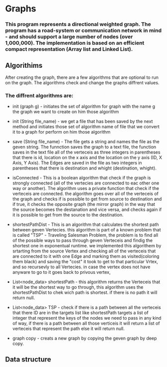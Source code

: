 # Graphs

### This program represents a directional weighted graph. The program has a road-system or communication network in mind - and should support a large number of nodes (over 1,000,000). The implementation is based on an efficient compact representation (Array list and Linked List).

## Algorithims

After creating the graph, there are a few algorithms that are optional to run on the graph. The algorithms check and change the graphs diffrent values.

### The diffrent algorithms are:

* init (graph g) - initiates the set of algorithm for graph with the name g the graph we want to create on him those algorithm 

* init (String file_name) - we get a file that has been saved by the next method and initiates those set of algorithm name of file that we convert it to a graph for perform on him those algorithm 

* save (String file_name) - The file gets a string and names the file as the geven string. The funnction saves the graph to a text file, the function saves in the text file all of the verteceis as three integers in parentheses that there is id, location on the x axis and the location on the y axis (ID, X Axis, Y Axis). The Edges are saved in the file as two integers in parentheses that there is destination and whight (destination, whight).

* isConnected - This is a boolean algorithm that check if the graph is strongly connected (all of the vertecies are connected to eac other one way or another). The algorithm uses a private function that check if the verteceis are connected. the algorithm goes over all of the verteceis of the graph and checks if is possible to get from source to destination and if true, it checks the opposite graph (the mirror graph) in the way that the source becomes the destanation and vice versa, and checks again if it is possible to get from the source to the destination. 

* shortestPathDist - This is an algorithm that calculates the shortest path between geven Vertecies. this algorithm is part of a known problem that is called "TSP" - Traveling Salesman Problem, the problem is to find all of the possible ways to pass through geven Verteceis and findig the shortest one in exponentual runtime. we implemented this algorithem by srtarting from the source Vertex and checking all of the verteceis that are connected to it with one Edge and marking them as visited(coloring them black) and saving the "cost" it took to get to that particular Vrtex, and so recursevly to all Vertecies. in case the vertex does not have anyware to go to it goes back to privous vertex,

* List<node_data> shortestPath - this algorithm returns the Verteceis that it will be the shortest way to go through, this algorithm uses the shortestPathDist to chek wich path is shortest. if there is no path it will return null.

* List<node_data> TSP - check if there is a path between all the verteceis that there ID are in the targets list like shortestPath targets a list of integer that represent the keys of the nodes we need to pass in any kind of way, if there is a path between all those verticeis it will return a list of verteceis that represent the path else it will return null.

* graph copy - creats a new graph by copying the geven graph by deep copy.

## Data structure

